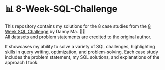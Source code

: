 # 📊 8-Week-SQL-Challenge

This repository contains my solutions for the 8 case studies from the [8 Week SQL Challenge](https://8weeksqlchallenge.com/) by Danny Ma. 🧑‍💻  
All datasets and problem statements are credited to the original author.

It showcases my ability to solve a variety of SQL challenges, highlighting skills in query writing, optimization, and problem-solving. Each case study includes the problem statement, my SQL solutions, and explanations of the approach I took.
